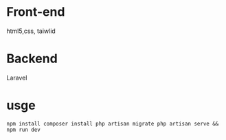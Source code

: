 # Front-end 
html5,css, taiwlid
# Backend
Laravel
# usge
`` npm install
 composer install
 php artisan migrate
 php artisan serve && npm run dev
``
